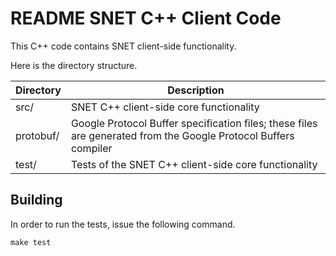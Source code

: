 README
SNET C++ Client Code
==================

This C++ code contains SNET client-side functionality.

Here is the directory structure.

| Directory | Description |
| --------- | ----------- |
| src/      | SNET C++ client-side core functionality |
| protobuf/ | Google Protocol Buffer specification files; these files are generated from the Google Protocol Buffers compiler |
| test/     | Tests of the SNET C++ client-side core functionality |

Building
-------
In order to run the tests, issue the following command.
```make
make test
```